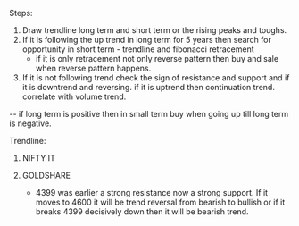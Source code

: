 Steps:

1. Draw trendline long term and short term or the rising peaks and toughs.
2. If it is following the up trend in long term for 5 years then search for opportunity in short term - trendline and fibonacci retracement
    * if it is only retracement not only reverse pattern then buy and sale when reverse pattern happens.
3. If it is not following trend check the sign of resistance and support and if it is downtrend and reversing.
   if it is uptrend then continuation trend. correlate with volume trend.
   
   
-- if long term is positive then in small term buy when going up till long term is negative.


Trendline:

1. NIFTY IT

2. GOLDSHARE
    * 4399 was earlier a strong resistance now a strong support.
    If it moves to 4600 it will be trend reversal from bearish to bullish or if it breaks 4399 decisively down then it will be bearish trend.  
